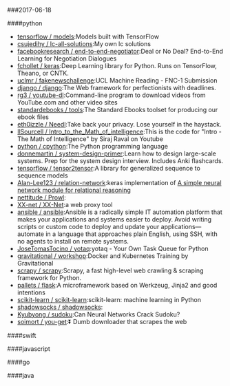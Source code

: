###2017-06-18

####python
* [tensorflow / models](https://github.com/tensorflow/models):Models built with TensorFlow
* [csujedihy / lc-all-solutions](https://github.com/csujedihy/lc-all-solutions):My own lc solutions
* [facebookresearch / end-to-end-negotiator](https://github.com/facebookresearch/end-to-end-negotiator):Deal or No Deal? End-to-End Learning for Negotiation Dialogues
* [fchollet / keras](https://github.com/fchollet/keras):Deep Learning library for Python. Runs on TensorFlow, Theano, or CNTK.
* [uclmr / fakenewschallenge](https://github.com/uclmr/fakenewschallenge):UCL Machine Reading - FNC-1 Submission
* [django / django](https://github.com/django/django):The Web framework for perfectionists with deadlines.
* [rg3 / youtube-dl](https://github.com/rg3/youtube-dl):Command-line program to download videos from YouTube.com and other video sites
* [standardebooks / tools](https://github.com/standardebooks/tools):The Standard Ebooks toolset for producing our ebook files
* [eth0izzle / Needl](https://github.com/eth0izzle/Needl):Take back your privacy. Lose yourself in the haystack.
* [llSourcell / Intro_to_the_Math_of_intelligence](https://github.com/llSourcell/Intro_to_the_Math_of_intelligence):This is the code for "Intro - The Math of Intelligence" by Siraj Raval on Youtube
* [python / cpython](https://github.com/python/cpython):The Python programming language
* [donnemartin / system-design-primer](https://github.com/donnemartin/system-design-primer):Learn how to design large-scale systems. Prep for the system design interview. Includes Anki flashcards.
* [tensorflow / tensor2tensor](https://github.com/tensorflow/tensor2tensor):A library for generalized sequence to sequence models
* [Alan-Lee123 / relation-network](https://github.com/Alan-Lee123/relation-network):keras implementation of [A simple neural network module for relational reasoning]( https://arxiv.org/pdf/1706.01427.pdf )
* [nettitude / Prowl](https://github.com/nettitude/Prowl):
* [XX-net / XX-Net](https://github.com/XX-net/XX-Net):a web proxy tool
* [ansible / ansible](https://github.com/ansible/ansible):Ansible is a radically simple IT automation platform that makes your applications and systems easier to deploy. Avoid writing scripts or custom code to deploy and update your applications— automate in a language that approaches plain English, using SSH, with no agents to install on remote systems.
* [JoseTomasTocino / yotaq](https://github.com/JoseTomasTocino/yotaq):yotaq - Your Own Task Queue for Python
* [gravitational / workshop](https://github.com/gravitational/workshop):Docker and Kubernetes Training by Gravitational
* [scrapy / scrapy](https://github.com/scrapy/scrapy):Scrapy, a fast high-level web crawling & scraping framework for Python.
* [pallets / flask](https://github.com/pallets/flask):A microframework based on Werkzeug, Jinja2 and good intentions
* [scikit-learn / scikit-learn](https://github.com/scikit-learn/scikit-learn):scikit-learn: machine learning in Python
* [shadowsocks / shadowsocks](https://github.com/shadowsocks/shadowsocks):
* [Kyubyong / sudoku](https://github.com/Kyubyong/sudoku):Can Neural Networks Crack Sudoku?
* [soimort / you-get](https://github.com/soimort/you-get):⏬ Dumb downloader that scrapes the web

####swift

####javascript

####go

####java
